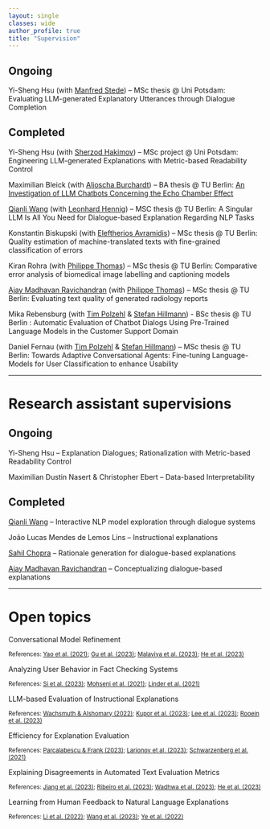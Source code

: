 ```yaml
---
layout: single
classes: wide
author_profile: true
title: "Supervision"
---
```

## Ongoing
Yi-Sheng Hsu (with [Manfred Stede](https://www.ling.uni-potsdam.de/~stede/)) – MSc thesis @ Uni Potsdam: Evaluating LLM-generated Explanatory Utterances through Dialogue Completion  


## Completed
Yi-Sheng Hsu (with [Sherzod Hakimov](https://sherzod-hakimov.github.io/)) – MSc project @ Uni Potsdam: Engineering LLM-generated Explanations with Metric-based Readability Control  

Maximilian Bleick (with [Aljoscha Burchardt](https://www.dfki.de/~aburch/)) – BA thesis @ TU Berlin: [An Investigation of LLM Chatbots Concerning the Echo Chamber Effect](https://tu.berlin/index.php?id=246820)  

[Qianli Wang](https://github.com/qiaw99) (with [Leonhard Hennig](https://dfki-nlp.github.io/authors/leonhard-hennig/)) – MSC thesis @ TU Berlin: A Singular LLM Is All You Need for Dialogue-based Explanation Regarding NLP Tasks  

Konstantin Biskupski (with [Eleftherios Avramidis](https://github.com/lefterav)) – MSc thesis @ TU Berlin: Quality estimation of machine-translated texts with fine-grained classification of errors  

Kiran Rohra (with [Philippe Thomas](https://github.com/erechtheus)) – MSc thesis @ TU Berlin: Comparative error analysis of biomedical image labelling and captioning models  

[Ajay Madhavan Ravichandran](https://github.com/aj280192) (with [Philippe Thomas](https://github.com/erechtheus)) – MSc thesis @ TU Berlin: Evaluating text quality of generated radiology reports  

Mika Rebensburg (with [Tim Polzehl](https://www.tu.berlin/en/qu/ueber-uns/team-personen/gast-wissenschaftler-partner/dr-tim-polzehl) & [Stefan Hillmann](https://www.tu.berlin/index.php?id=29495)) - BSc thesis @ TU Berlin : Automatic Evaluation of Chatbot Dialogs Using Pre-Trained Language Models in the Customer Support Domain  

Daniel Fernau (with [Tim Polzehl](https://www.tu.berlin/en/qu/ueber-uns/team-personen/gast-wissenschaftler-partner/dr-tim-polzehl) & [Stefan Hillmann](https://www.tu.berlin/index.php?id=29495)) – MSc thesis @ TU Berlin: Towards Adaptive Conversational Agents: Fine-tuning Language-Models for User Classification to enhance Usability  

---


# Research assistant supervisions

## Ongoing

Yi-Sheng Hsu – Explanation Dialogues; Rationalization with Metric-based Readability Control  

Maximilian Dustin Nasert & Christopher Ebert – Data-based Interpretability

## Completed
[Qianli Wang](https://github.com/qiaw99) – Interactive NLP model exploration through dialogue systems  

João Lucas Mendes de Lemos Lins – Instructional explanations  

[Sahil Chopra](https://schopra6.github.io/) – Rationale generation for dialogue-based explanations  

[Ajay Madhavan Ravichandran](https://github.com/aj280192) – Conceptualizing dialogue-based explanations  


---


# Open topics

Conversational Model Refinement  
<p style="font-size:smaller;">References: <a href="https://arxiv.org/abs/2103.10415">Yao et al. (2021)</a>; <a href="https://arxiv.org/abs/2311.09613">Gu et al. (2023)</a>; <a href="https://arxiv.org/abs/2311.09558">Malaviya et al. (2023)</a>; <a href="https://aclanthology.org/2023.acl-long.474/">He et al. (2023)</a></p>  

Analyzing User Behavior in Fact Checking Systems  
<p style="font-size:smaller;">References: <a href="https://arxiv.org/abs/2310.12558">Si et al. (2023)</a>; <a href="https://doi.org/10.1609/icwsm.v15i1.18072">Mohseni et al. (2021)</a>; <a href="https://doi.org/10.1002/ail2.49">Linder et al. (2021)</a></p>  

LLM-based Evaluation of Instructional Explanations  
<p style="font-size:smaller;">References: <a href="https://aclanthology.org/2022.coling-1.27/">Wachsmuth & Alshomary (2022)</a>; <a href="http://arxiv.org/abs/2311.10749">Kupor et al. (2023)</a>; <a href="https://dl.acm.org/doi/10.1145/3544548.3581369">Lee et al. (2023)</a>; <a href="https://arxiv.org/abs/2312.02065">Rooein et al. (2023)</a></p>  

Efficiency for Explanation Evaluation  
<p style="font-size:smaller;">References: <a href="http://arxiv.org/abs/2311.07466">Parcalabescu & Frank (2023)</a>; <a href="https://aclanthology.org/2023.findings-emnlp.7/">Larionov et al. (2023)</a>; <a href="https://aclanthology.org/2021.blackboxnlp-1.17/">Schwarzenberg et al. (2021)</a></p>  

Explaining Disagreements in Automated Text Evaluation Metrics  
<p style="font-size:smaller;">References: <a href="https://arxiv.org/abs/2310.00752">Jiang et al. (2023)</a>; <a href="https://aclanthology.org/2023.emnlp-main.714/">Ribeiro et al. (2023)</a>; <a href="http://arxiv.org/abs/2305.14770">Wadhwa et al. (2023)</a>; <a href="https://aclanthology.org/2023.acl-long.674/">He et al. (2023)</a></p>  

Learning from Human Feedback to Natural Language Explanations  
<p style="font-size:smaller;">References: <a href="https://aclanthology.org/2022.findings-acl.75/">Li et al. (2022)</a>; <a href="https://aclanthology.org/2023.findings-emnlp.791/">Wang et al. (2023)</a>; <a href="https://aclanthology.org/2022.findings-emnlp.269/">Ye et al. (2022)</a></p>  
